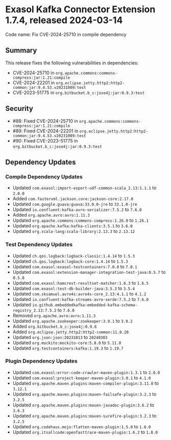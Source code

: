 # Exasol Kafka Connector Extension 1.7.4, released 2024-03-14

Code name: Fix CVE-2024-25710 in compile dependency

## Summary

This release fixes the following vulnerabilities in dependencies:
* CVE-2024-25710 in `org.apache.commons:commons-compress:jar:1.21:compile`
* CVE-2024-22201 in `org.eclipse.jetty.http2:http2-common:jar:9.4.53.v20231009:test`
* CVE-2023-51775 in `org.bitbucket.b_c:jose4j:jar:0.9.3:test`

## Security

* #88: Fixed CVE-2024-25710 in `org.apache.commons:commons-compress:jar:1.21:compile`
* #89: Fixed CVE-2024-22201 in `org.eclipse.jetty.http2:http2-common:jar:9.4.53.v20231009:test`
* #90: Fixed CVE-2023-51775 in `org.bitbucket.b_c:jose4j:jar:0.9.3:test`

## Dependency Updates

### Compile Dependency Updates

* Updated `com.exasol:import-export-udf-common-scala_2.13:1.1.1` to `2.0.0`
* Added `com.fasterxml.jackson.core:jackson-core:2.17.0`
* Updated `com.google.guava:guava:33.0.0-jre` to `33.1.0-jre`
* Updated `io.confluent:kafka-avro-serializer:7.5.2` to `7.6.0`
* Added `org.apache.avro:avro:1.11.3`
* Updated `org.apache.commons:commons-compress:1.26.0` to `1.26.1`
* Updated `org.apache.kafka:kafka-clients:3.5.1` to `3.6.0`
* Updated `org.scala-lang:scala-library:2.13.3` to `2.13.12`

### Test Dependency Updates

* Updated `ch.qos.logback:logback-classic:1.4.14` to `1.5.3`
* Updated `ch.qos.logback:logback-core:1.4.14` to `1.5.3`
* Updated `com.exasol:exasol-testcontainers:7.0.0` to `7.0.1`
* Updated `com.exasol:extension-manager-integration-test-java:0.5.7` to `0.5.8`
* Updated `com.exasol:hamcrest-resultset-matcher:1.6.3` to `1.6.5`
* Updated `com.exasol:test-db-builder-java:3.5.3` to `3.5.4`
* Updated `com.sksamuel.avro4s:avro4s-core_2.13:4.1.1` to `4.1.2`
* Updated `io.confluent:kafka-streams-avro-serde:7.5.2` to `7.6.0`
* Updated `io.github.embeddedkafka:embedded-kafka-schema-registry_2.13:7.5.2` to `7.6.0`
* Removed `org.apache.avro:avro:1.11.3`
* Updated `org.apache.zookeeper:zookeeper:3.9.1` to `3.9.2`
* Added `org.bitbucket.b_c:jose4j:0.9.6`
* Added `org.eclipse.jetty.http2:http2-common:11.0.20`
* Updated `org.json:json:20231013` to `20240303`
* Updated `org.mockito:mockito-core:5.8.0` to `5.11.0`
* Updated `org.testcontainers:kafka:1.19.3` to `1.19.7`

### Plugin Dependency Updates

* Updated `com.exasol:error-code-crawler-maven-plugin:1.3.1` to `2.0.0`
* Updated `com.exasol:project-keeper-maven-plugin:3.0.1` to `4.1.0`
* Updated `org.apache.maven.plugins:maven-compiler-plugin:3.11.0` to `3.12.1`
* Updated `org.apache.maven.plugins:maven-failsafe-plugin:3.2.3` to `3.2.5`
* Updated `org.apache.maven.plugins:maven-javadoc-plugin:3.6.2` to `3.6.3`
* Updated `org.apache.maven.plugins:maven-surefire-plugin:3.2.3` to `3.2.5`
* Updated `org.codehaus.mojo:flatten-maven-plugin:1.5.0` to `1.6.0`
* Updated `org.itsallcode:openfasttrace-maven-plugin:1.6.2` to `1.8.0`
